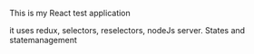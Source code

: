 This is my React test application

it uses redux, selectors, reselectors, nodeJs server.  States and statemanagement
